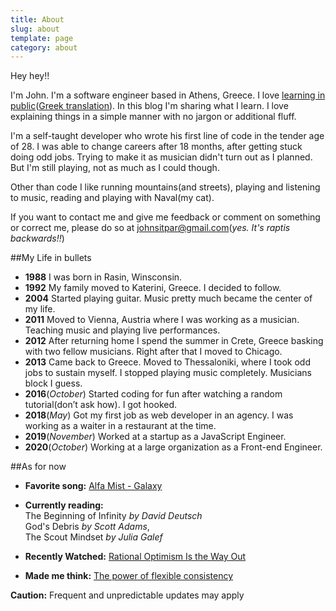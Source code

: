```yaml
---
title: About
slug: about
template: page
category: about
---
```


Hey hey!!

I'm John. I'm a software engineer based in Athens, Greece. I love [learning in public](https://www.swyx.io/writing/learn-in-public/)([Greek translation](https://www.johnraptis.dev/learn-in-public-greek/)). In this blog I'm sharing what I learn. I love explaining things in a simple manner with no jargon or additional fluff.

I'm a self-taught developer who wrote his first line of code in the tender age of 28. I was able to change careers after 18 months, after getting stuck doing odd jobs. Trying to make it as musician didn't turn out as I planned. But I'm still playing, not as much as I could though.

Other than code I like running mountains(and streets), playing and listening to music, reading and playing with Naval(my cat).

If you want to contact me and give me feedback or comment on something or correct me, please do so at <a href="#0">johnsitpar@gmail.com</a>(_yes. It's raptis backwards!!_)

##My Life in bullets

- **1988** I was born in Rasin, Winsconsin.
- **1992** My family moved to Katerini, Greece. I decided to follow.
- **2004** Started playing guitar. Music pretty much became the center of my life.
- **2011** Moved to Vienna, Austria where I was working as a musician. Teaching music and playing live performances.
- **2012** After returning home I spend the summer in Crete, Greece basking with two fellow musicians. Right after that I moved to Chicago.
- **2013** Came back to Greece. Moved to Thessaloniki, where I took odd jobs to sustain myself. I stopped playing music completely. Musicians block I guess.
- **2016**(_October_) Started coding for fun after watching a random tutorial(don’t ask how). I got hooked.
- **2018**(_May_) Got my first job as web developer in an agency. I was working as a waiter in a restaurant at the time.
- **2019**(_November_) Worked at a startup as a JavaScript Engineer.
- **2020**(_October_) Working at a large organization as a Front-end Engineer.

##As for now

- **Favorite song:** <a class="favorite-links" href="https://www.youtube.com/watch?v=iAvVQgvjeZ8" target="_blank">Alfa Mist - Galaxy</a>
- **Currently reading:** <br />
  The Beginning of Infinity _by David Deutsch_ <br />
  God's Debris _by Scott Adams_, <br />
  The Scout Mindset _by Julia Galef_

- **Recently Watched:** <a class="favorite-links" href="https://www.youtube.com/watch?v=Txyhd_qV25g&ab_channel=Naval" target="_blank">Rational Optimism Is the Way Out
  </a>
- **Made me think:** <a class="favorite-links" href="https://nesslabs.com/flexible-consistency" target="_blank">The power of flexible consistency
  </a>

<span class="caution-msg"> **Caution:** Frequent and unpredictable updates may apply </span>
